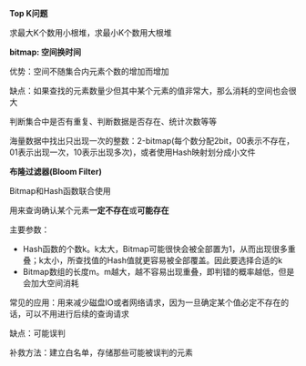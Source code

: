 **Top K问题**

求最大K个数用小根堆，求最小K个数用大根堆



**bitmap: 空间换时间**

优势：空间不随集合内元素个数的增加而增加

缺点：如果查找的元素数量少但其中某个元素的值非常大，那么消耗的空间也会很大

判断集合中是否有重复、判断数据是否存在、统计次数等等

海量数据中找出只出现一次的整数：2-bitmap(每个数分配2bit，00表示不存在，01表示出现一次，10表示出现多次)，或者使用Hash映射划分成小文件



**布隆过滤器(Bloom Filter)**

Bitmap和Hash函数联合使用

用来查询确认某个元素**一定不存在**或**可能存在**

主要参数：

* Hash函数的个数k。k太大，Bitmap可能很快会被全部置为1，从而出现很多重叠；k太小，所查找值的Hash值就更容易被全部覆盖。因此要选择合适的k
* Bitmap数组的长度m。m越大，越不容易出现重叠，即判错的概率越低，但是会加大空间消耗

常见的应用：用来减少磁盘IO或者网络请求，因为一旦确定某个值必定不存在的话，可以不用进行后续的查询请求

缺点：可能误判

补救方法：建立白名单，存储那些可能被误判的元素